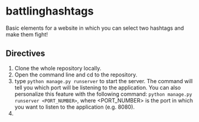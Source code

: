 # battlinghashtags
Basic elements for a website in which you can select two hashtags 
and make them fight!

## Directives

1. Clone the whole repository locally.
2. Open the command line and cd to the repository. 
3. type `python manage.py runserver` to start the server. 
The command will tell you which port will be listening to
the application. You can also personalize this feature with
the following command: `python manage.py runserver <PORT_NUMBER>`,
where <PORT_NUMBER> is the port in which you want to listen to the
application (e.g. 8080).
4.  
